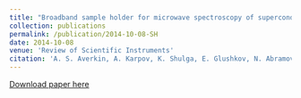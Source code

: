 ```yaml
---
title: "Broadband sample holder for microwave spectroscopy of superconducting qubits"
collection: publications
permalink: /publication/2014-10-08-SH
date: 2014-10-08
venue: 'Review of Scientific Instruments'  
citation: 'A. S. Averkin, A. Karpov, K. Shulga, E. Glushkov, N. Abramov, U. Huebner,E. Il’ichev, and A. V. Ustinov <i>Review of Scientific Instruments</i> <b>85</b>, 104702 (2014)'
---
```

[Download paper here](http://kirill-shulga.github.io/files/SH.pdf)
